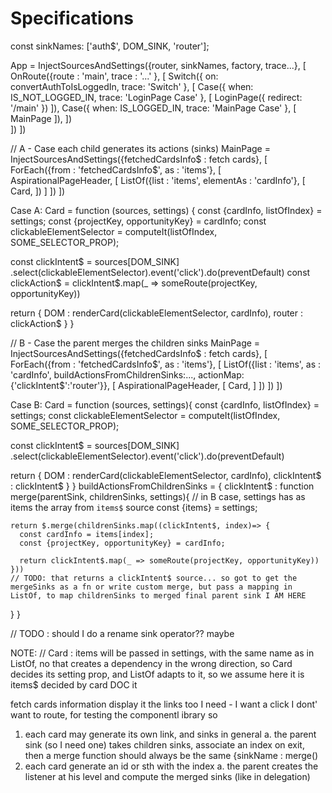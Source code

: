# Specifications

const sinkNames: ['auth$', DOM_SINK, 'router'];

App = InjectSourcesAndSettings({router, sinkNames, factory, trace...}, [
  OnRoute({route : 'main', trace : '...' }, [
    Switch({
      on: convertAuthToIsLoggedIn,
      trace: 'Switch'
    }, [
      Case({ when: IS_NOT_LOGGED_IN, trace: 'LoginPage Case' }, [
        LoginPage({ redirect: '/main' })
      ]),
      Case({ when: IS_LOGGED_IN, trace: 'MainPage Case' }, [
        MainPage
      ]),
    ])  
  ])
])

// A - Case each child generates its actions (sinks)
MainPage = InjectSourcesAndSettings({fetchedCardsInfo$ : fetch cards}, [
  ForEach({from : 'fetchedCardsInfo$', as : 'items'}, [
    AspirationalPageHeader, [
      ListOf({list : 'items', elementAs : 'cardInfo'}, [
        Card, 
      ])
    ]
  ])
])

Case A:
Card = function (sources, settings) {
  const {cardInfo, listOfIndex} = settings;
  const {projectKey, opportunityKey} = cardInfo;
  const clickableElementSelector = computeIt(listOfIndex, SOME_SELECTOR_PROP);
  
  const clickIntent$ = sources[DOM_SINK]
    .select(clickableElementSelector).event('click').do(preventDefault)
  const clickAction$ = clickIntent$.map(_ => someRoute(projectKey, opportunityKey))
  
  return {
    DOM : renderCard(clickableElementSelector, cardInfo),
    router : clickAction$
  }
}

// B - Case the parent merges the children sinks
MainPage = InjectSourcesAndSettings({fetchedCardsInfo$ : fetch cards}, [
  ForEach({from : 'fetchedCardsInfo$', as : 'items'}, [
    ListOf({list : 'items', as : 'cardInfo', buildActionsFromChildrenSinks:..., actionMap:{'clickIntent$':'router'}}, [
      AspirationalPageHeader, [
        Card, 
      ]
    ])
  ])
])

Case B:
Card = function (sources, settings){
  const {cardInfo, listOfIndex} = settings;
  const clickableElementSelector = computeIt(listOfIndex, SOME_SELECTOR_PROP);
  
  const clickIntent$ = sources[DOM_SINK]
    .select(clickableElementSelector).event('click').do(preventDefault)
  
  return {
    DOM : renderCard(clickableElementSelector, cardInfo),
    clickIntent$ : clickIntent$
  }
}
buildActionsFromChildrenSinks = {
  clickIntent$ : function merge(parentSink, childrenSinks, settings){
    // in B case, settings has as items the array from `items$` source
    const {items} = settings;
    
    return $.merge(childrenSinks.map((clickIntent$, index)=> {
      const cardInfo = items[index];
      const {projectKey, opportunityKey} = cardInfo;

      return clickIntent$.map(_ => someRoute(projectKey, opportunityKey))
    }))
    // TODO: that returns a clickIntent$ source... so got to get the mergeSinks as a fn or write custom merge, but pass a mapping in ListOf, to map childrenSinks to merged final parent sink I AM HERE

  } 
}

// TODO : should I do a rename sink operator?? maybe

NOTE:
// Card : items will be passed in settings, with the same name as in ListOf, no that creates a dependency in the wrong direction, so Card decides its setting prop, and ListOf adapts to it, so we assume here it is items$ decided by card DOC it

fetch cards information
display it
the links too I need - I want a click I dont' want to route, for testing the componentl ibrary
so 
1. each card may generate its own link, and sinks in general
  a. the parent sink (so I need one) takes children sinks, associate an index on exit, then a merge function should always be the same {sinkName : merge()
2. each card generate an id or sth with the index
  a. the parent creates the listener at his level and compute the merged sinks (like in delegation)

